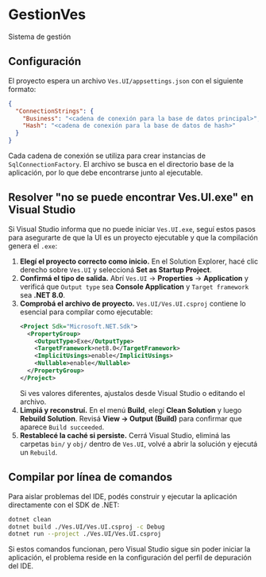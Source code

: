 # GestionVes
Sistema de gestión

## Configuración

El proyecto espera un archivo `Ves.UI/appsettings.json` con el siguiente formato:

```json
{
  "ConnectionStrings": {
    "Business": "<cadena de conexión para la base de datos principal>",
    "Hash": "<cadena de conexión para la base de datos de hash>"
  }
}
```

Cada cadena de conexión se utiliza para crear instancias de `SqlConnectionFactory`. El archivo se busca en el directorio base de la aplicación, por lo que debe encontrarse junto al ejecutable.

## Resolver "no se puede encontrar Ves.UI.exe" en Visual Studio

Si Visual Studio informa que no puede iniciar `Ves.UI.exe`, seguí estos pasos para asegurarte de que la UI es un proyecto ejecutable y que la compilación genera el `.exe`:

1. **Elegí el proyecto correcto como inicio.** En el Solution Explorer, hacé clic derecho sobre `Ves.UI` y seleccioná **Set as Startup Project**.
2. **Confirmá el tipo de salida.** Abrí `Ves.UI` → **Properties** → **Application** y verificá que `Output type` sea **Console Application** y `Target framework` sea **.NET 8.0**.
3. **Comprobá el archivo de proyecto.** `Ves.UI/Ves.UI.csproj` contiene lo esencial para compilar como ejecutable:
   ```xml
   <Project Sdk="Microsoft.NET.Sdk">
     <PropertyGroup>
       <OutputType>Exe</OutputType>
       <TargetFramework>net8.0</TargetFramework>
       <ImplicitUsings>enable</ImplicitUsings>
       <Nullable>enable</Nullable>
     </PropertyGroup>
   </Project>
   ```
   Si ves valores diferentes, ajustalos desde Visual Studio o editando el archivo.
4. **Limpiá y reconstruí.** En el menú **Build**, elegí **Clean Solution** y luego **Rebuild Solution**. Revisá **View → Output (Build)** para confirmar que aparece `Build succeeded`.
5. **Restablecé la caché si persiste.** Cerrá Visual Studio, eliminá las carpetas `bin/` y `obj/` dentro de `Ves.UI`, volvé a abrir la solución y ejecutá un `Rebuild`.

## Compilar por línea de comandos

Para aislar problemas del IDE, podés construir y ejecutar la aplicación directamente con el SDK de .NET:

```bash
dotnet clean
dotnet build ./Ves.UI/Ves.UI.csproj -c Debug
dotnet run --project ./Ves.UI/Ves.UI.csproj
```

Si estos comandos funcionan, pero Visual Studio sigue sin poder iniciar la aplicación, el problema reside en la configuración del perfil de depuración del IDE.
